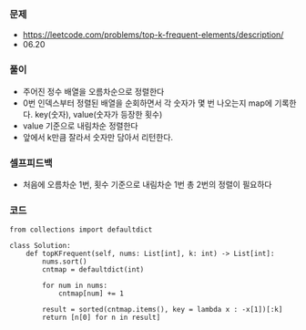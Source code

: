 ### 문제
- https://leetcode.com/problems/top-k-frequent-elements/description/
- 06.20

### 풀이
- 주어진 정수 배열을 오름차순으로 정렬한다
- 0번 인덱스부터 정렬된 배열을 순회하면서 각 숫자가 몇 번 나오는지 map에 기록한다. key(숫자), value(숫자가 등장한 횟수)
- value 기준으로 내림차순 정렬한다
- 앞에서 k만큼 잘라서 숫자만 담아서 리턴한다.
  
### 셀프피드백
- 처음에 오름차순 1번, 횟수 기준으로 내림차순 1번 총 2번의 정렬이 필요하다
  
### 코드
```python3
from collections import defaultdict

class Solution:
    def topKFrequent(self, nums: List[int], k: int) -> List[int]:
        nums.sort()
        cntmap = defaultdict(int)

        for num in nums:
            cntmap[num] += 1 

        result = sorted(cntmap.items(), key = lambda x : -x[1])[:k]
        return [n[0] for n in result]
        

```

